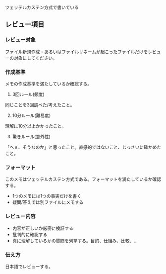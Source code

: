 ツェッテルカステン方式で書いている

## レビュー項目

### レビュー対象

ファイル新規作成・あるいはファイルリネームが起こったファイルだけをレビューの対象にしてください。

### 作成基準

メモの作成基準を満たしているか確認する。

1. 3回ルール(頻度)

同じことを3回調べた/考えたこと。

2. 10分ルール(難易度)

理解に10分以上かかったこと。

3. 驚きルール(意外性)

「へぇ、そうなのか」と思ったこと。直感的ではないこと、じっさいに確かめたこと。

### フォーマット

このメモはツェッテルカステン方式である。フォーマットを満たしているか確認する。

- 1つのメモには1つの事実だけを書く
- 疑問/答えでは別ファイルにメモする

### レビュー内容

- 内容が正しいか厳密に検証する
- 批判的に確認する
- 真に理解しているかの質問を列挙する。目的、仕組み、比較、...

### 伝え方

日本語でレビューする。

